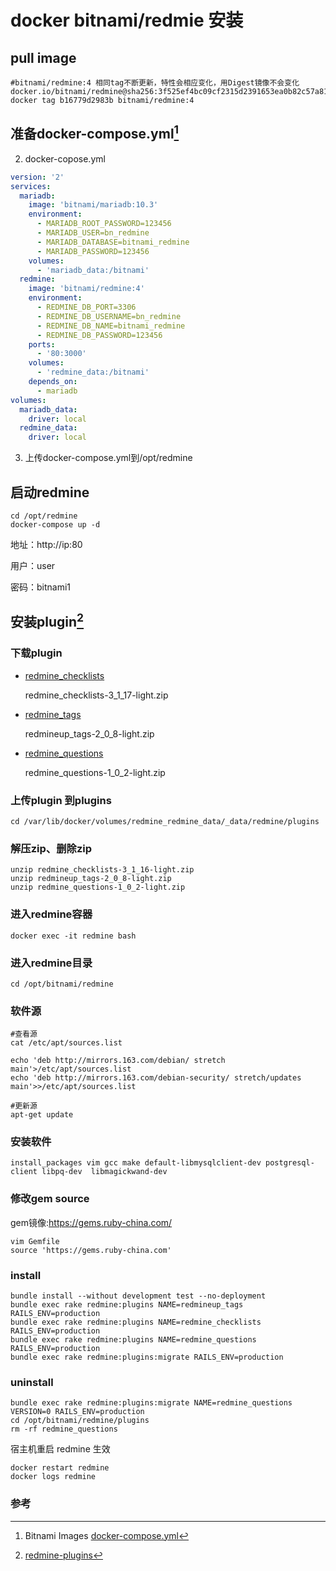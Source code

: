 # docker bitnami/redmie 安装

## pull image

```shell
#bitnami/redmine:4 相同tag不断更新，特性会相应变化，用Digest镜像不会变化
docker.io/bitnami/redmine@sha256:3f525ef4bc09cf2315d2391653ea0b82c57a8114afe0e11d7078d7bf4220ef97
docker tag b16779d2983b bitnami/redmine:4
```

## 准备docker-compose.yml[^bitnami-redmine]

2. docker-copose.yml

```yaml
version: '2'
services:
  mariadb:
    image: 'bitnami/mariadb:10.3'
    environment:
      - MARIADB_ROOT_PASSWORD=123456
      - MARIADB_USER=bn_redmine
      - MARIADB_DATABASE=bitnami_redmine
      - MARIADB_PASSWORD=123456
    volumes:
      - 'mariadb_data:/bitnami'
  redmine:
    image: 'bitnami/redmine:4'
    environment:
      - REDMINE_DB_PORT=3306
      - REDMINE_DB_USERNAME=bn_redmine
      - REDMINE_DB_NAME=bitnami_redmine
      - REDMINE_DB_PASSWORD=123456
    ports:
      - '80:3000'
    volumes:
      - 'redmine_data:/bitnami'
    depends_on:
      - mariadb
volumes:
  mariadb_data:
    driver: local
  redmine_data:
    driver: local
```

3. 上传docker-compose.yml到/opt/redmine

## 启动redmine
```shell
cd /opt/redmine
docker-compose up -d
```

地址：http://ip:80

用户：user

密码：bitnami1

## 安装plugin[^plugins]

### 下载plugin

* [redmine_checklists](https://www.redmine.org/plugins/redmine_checklists)

  redmine_checklists-3_1_17-light.zip

* [redmine_tags](https://www.redmine.org/plugins/redmine_tags)

  redmineup_tags-2_0_8-light.zip

* [redmine_questions](https://www.redmine.org/plugins/redmine_questions)

  redmine_questions-1_0_2-light.zip

### 上传plugin 到plugins

```shell
cd /var/lib/docker/volumes/redmine_redmine_data/_data/redmine/plugins
```


### 解压zip、删除zip
```shell
unzip redmine_checklists-3_1_16-light.zip
unzip redmineup_tags-2_0_8-light.zip
unzip redmine_questions-1_0_2-light.zip
```

### 进入redmine容器

```shell
docker exec -it redmine bash
```


### 进入redmine目录
```shell
cd /opt/bitnami/redmine
```

### 软件源

```shell
#查看源
cat /etc/apt/sources.list
```

```shell
echo 'deb http://mirrors.163.com/debian/ stretch main'>/etc/apt/sources.list
echo 'deb http://mirrors.163.com/debian-security/ stretch/updates main'>>/etc/apt/sources.list
```

```shell
#更新源
apt-get update
```

### 安装软件

```shell
install_packages vim gcc make default-libmysqlclient-dev postgresql-client libpq-dev  libmagickwand-dev
```
### 修改gem source

gem镜像:https://gems.ruby-china.com/

```shell
vim Gemfile
source 'https://gems.ruby-china.com'
```

### install

```shell
bundle install --without development test --no-deployment
bundle exec rake redmine:plugins NAME=redmineup_tags RAILS_ENV=production
bundle exec rake redmine:plugins NAME=redmine_checklists RAILS_ENV=production
bundle exec rake redmine:plugins NAME=redmine_questions RAILS_ENV=production
bundle exec rake redmine:plugins:migrate RAILS_ENV=production
```

### uninstall

```shell
bundle exec rake redmine:plugins:migrate NAME=redmine_questions VERSION=0 RAILS_ENV=production
cd /opt/bitnami/redmine/plugins
rm -rf redmine_questions
```

宿主机重启 redmine 生效

```shell
docker restart redmine
docker logs redmine
```

### 参考

[^bitnami-redmine]:Bitnami Images [docker-compose.yml](https://github.com/bitnami/bitnami-docker-redmine)
[^plugins]:[redmine-plugins](https://www.redmine.org/projects/redmine/wiki/Plugins)




